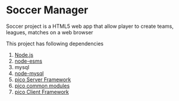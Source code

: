 Soccer Manager
==============
Soccer project is a HTML5 web app that allow player to create teams, leagues, matches on a web browser

This project has following dependencies
 1. [Node.js](http://nodejs.org/download/)
 2. [node-esms](https://npmjs.org/package/node-esms)
 3. mysql
 4. [node-mysql](https://github.com/felixge/node-mysql)
 5. [pico Server Framework](https://npmjs.org/package/pico-server)
 6. [pico common modules](https://npmjs.org/package/pico-common)
 7. [pico Client Framework](https://github.com/ldarren/pico-client)
